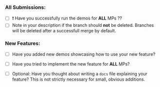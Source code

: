 ### All Submissions:

* [ ] ❗ Have you successfully run the demos for **ALL** MPs ??
* [ ] Note in your description if the branch should **not** be deleted. Branches will be deleted after a successfull merge by default.

### New Features:
* [ ] Have you added new demos showcasing how to use your new feature?
* [ ] Have you tried to implement the new feature for **ALL** MPs?
* [ ] Optional: Have you thought about writing a `docs` file explaining your feature? This is not strictly necessary for small, obvious additions.

